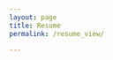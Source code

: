 ```yaml
---
layout: page
title: Resume
permalink: /resume_view/

---
```


<object data="https://github.com/Gaurav-Pande/gaurav-pande.github.io/blob/master/assets/Gaurav_pande_Machine_learning_ft_v2.pdf" type="application/pdf" width="100%"> 
</object>
